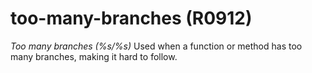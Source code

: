 # too-many-branches (R0912)
*Too many branches (%s/%s)* Used when a function or method has too many
branches, making it hard to follow.

